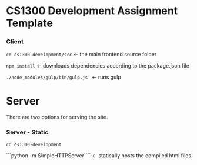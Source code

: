 # CS1300 Development Assignment Template

### Client ###
```cd cs1300-development/src``` <- the main frontend source folder

```npm install``` <- downloads dependencies according to the package.json file

```./node_modules/gulp/bin/gulp.js ``` <- runs gulp

# Server #
There are two options for serving the site.

### Server - Static ###
```cd cs1300-development```

```python -m SimpleHTTPServer```` <- statically hosts the compiled html files 

